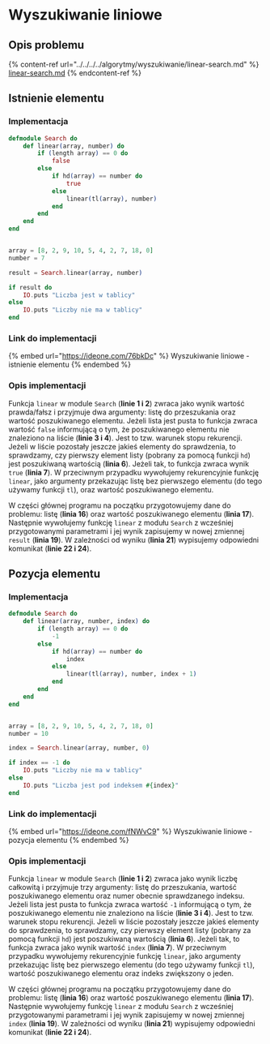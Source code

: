 # Wyszukiwanie liniowe

## Opis problemu

{% content-ref url="../../../../algorytmy/wyszukiwanie/linear-search.md" %}
[linear-search.md](../../../../algorytmy/wyszukiwanie/linear-search.md)
{% endcontent-ref %}

## Istnienie elementu

### Implementacja

```elixir
defmodule Search do
    def linear(array, number) do
        if (length array) == 0 do
            false
        else 
            if hd(array) == number do
                true
            else
                linear(tl(array), number)
            end
        end
    end
end


array = [8, 2, 9, 10, 5, 4, 2, 7, 18, 0]
number = 7

result = Search.linear(array, number)

if result do
    IO.puts "Liczba jest w tablicy"
else
    IO.puts "Liczby nie ma w tablicy"
end
```

### Link do implementacji

{% embed url="https://ideone.com/76bkDc" %}
Wyszukiwanie liniowe - istnienie elementu
{% endembed %}

### Opis implementacji

Funkcja `linear` w module `Search` (**linie 1 i 2**) zwraca jako wynik wartość prawda/fałsz i przyjmuje dwa argumenty: listę do przeszukania oraz wartość poszukiwanego elementu. Jeżeli lista jest pusta to funkcja zwraca wartość `false` informującą o tym, że poszukiwanego elementu nie znaleziono na liście (**linie 3 i 4**). Jest to tzw. warunek stopu rekurencji. Jeżeli w liście pozostały jeszcze jakieś elementy do sprawdzenia, to sprawdzamy, czy pierwszy element listy (pobrany za pomocą funkcji `hd`) jest poszukiwaną wartością (**linia 6**). Jeżeli tak, to funkcja zwraca wynik `true` (**linia 7**). W przeciwnym przypadku wywołujemy rekurencyjnie funkcję `linear`, jako argumenty przekazując listę bez pierwszego elementu (do tego używamy funkcji `tl`), oraz wartość poszukiwanego elementu.

W części głównej programu na początku przygotowujemy dane do problemu: listę (**linia 16**) oraz wartość poszukiwanego elementu (**linia 17**). Następnie wywołujemy funkcję `linear` z modułu `Search` z wcześniej przygotowanymi parametrami i jej wynik zapisujemy w nowej zmiennej `result` (**linia 19**). W zależności od wyniku (**linia 21**) wypisujemy odpowiedni komunikat (**linie 22 i 24**).

## Pozycja elementu

### Implementacja

```elixir
defmodule Search do
    def linear(array, number, index) do
        if (length array) == 0 do
            -1
        else 
            if hd(array) == number do
                index
            else
                linear(tl(array), number, index + 1)
            end
        end
    end
end


array = [8, 2, 9, 10, 5, 4, 2, 7, 18, 0]
number = 10

index = Search.linear(array, number, 0)

if index == -1 do
    IO.puts "Liczby nie ma w tablicy"
else
    IO.puts "Liczba jest pod indeksem #{index}"
end
```

### Link do implementacji

{% embed url="https://ideone.com/fNWvC9" %}
Wyszukiwanie liniowe - pozycja elementu
{% endembed %}

### Opis implementacji

Funkcja `linear` w module `Search` (**linie 1 i 2**) zwraca jako wynik liczbę całkowitą i przyjmuje trzy argumenty: listę do przeszukania, wartość poszukiwanego elementu oraz numer obecnie sprawdzanego indeksu. Jeżeli lista jest pusta to funkcja zwraca wartość `-1` informującą o tym, że poszukiwanego elementu nie znaleziono na liście (**linie 3 i 4**). Jest to tzw. warunek stopu rekurencji. Jeżeli w liście pozostały jeszcze jakieś elementy do sprawdzenia, to sprawdzamy, czy pierwszy element listy (pobrany za pomocą funkcji `hd`) jest poszukiwaną wartością (**linia 6**). Jeżeli tak, to funkcja zwraca jako wynik wartość `index` (**linia 7**). W przeciwnym przypadku wywołujemy rekurencyjnie funkcję `linear`, jako argumenty przekazując listę bez pierwszego elementu (do tego używamy funkcji `tl`), wartość poszukiwanego elementu oraz indeks zwiększony o jeden.

W części głównej programu na początku przygotowujemy dane do problemu: listę (**linia 16**) oraz wartość poszukiwanego elementu (**linia 17**). Następnie wywołujemy funkcję `linear` z modułu `Search` z wcześniej przygotowanymi parametrami i jej wynik zapisujemy w nowej zmiennej `index` (**linia 19**). W zależności od wyniku (**linia 21**) wypisujemy odpowiedni komunikat (**linie 22 i 24**).